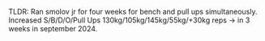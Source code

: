 TLDR: Ran smolov jr for four weeks for bench and pull ups simultaneously. Increased S/B/D/O/Pull Ups 130kg/105kg/145kg/55kg/+30kg reps ->  in 3 weeks in september 2024.
